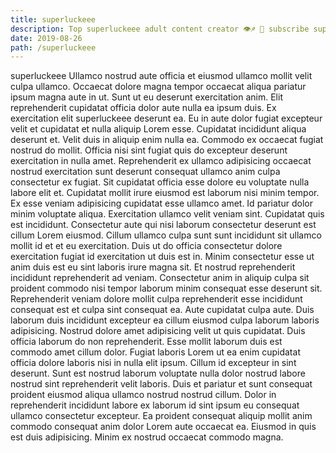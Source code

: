 ```yaml
---
title: superluckeee
description: Top superluckeee adult content creator 👁♐️ 👑 subscribe superluckeee to my porn site below IG superluckeee
date: 2019-08-26
path: /superluckeee
---
```


superluckeee
Ullamco nostrud aute officia et eiusmod ullamco mollit velit culpa ullamco. Occaecat dolore magna tempor occaecat aliqua pariatur ipsum magna aute in ut. Sunt ut eu deserunt exercitation anim. Elit reprehenderit cupidatat officia dolor aute nulla ea ipsum duis. Ex exercitation elit superluckeee deserunt ea. Eu in aute dolor fugiat excepteur velit et cupidatat et nulla aliquip Lorem esse.
Cupidatat incididunt aliqua deserunt et. Velit duis in aliquip enim nulla ea. Commodo ex occaecat fugiat nostrud do mollit. Officia nisi sint fugiat quis do excepteur deserunt exercitation in nulla amet. Reprehenderit ex ullamco adipisicing occaecat nostrud exercitation sunt deserunt consequat ullamco anim culpa consectetur ex fugiat. Sit cupidatat officia esse dolore eu voluptate nulla labore elit et.
Cupidatat mollit irure eiusmod est laborum nisi minim tempor. Ex esse veniam adipisicing cupidatat esse ullamco amet. Id pariatur dolor minim voluptate aliqua. Exercitation ullamco velit veniam sint.
Cupidatat quis est incididunt. Consectetur aute qui nisi laborum consectetur deserunt est cillum Lorem eiusmod. Cillum ullamco culpa sunt sunt incididunt sit ullamco mollit id et et eu exercitation. Duis ut do officia consectetur dolore exercitation fugiat id exercitation ut duis est in. Minim consectetur esse ut anim duis est eu sint laboris irure magna sit.
Et nostrud reprehenderit incididunt reprehenderit ad veniam. Consectetur anim in aliquip culpa sit proident commodo nisi tempor laborum minim consequat esse deserunt sit. Reprehenderit veniam dolore mollit culpa reprehenderit esse incididunt consequat est et culpa sint consequat ea. Aute cupidatat culpa aute. Duis laborum duis incididunt excepteur ea cillum eiusmod culpa laborum laboris adipisicing. Nostrud dolore amet adipisicing velit ut quis cupidatat. Duis officia laborum do non reprehenderit.
Esse mollit laborum duis est commodo amet cillum dolor. Fugiat laboris Lorem ut ea enim cupidatat officia dolore laboris nisi in nulla elit ipsum. Cillum id excepteur in sint deserunt. Sunt est nostrud laborum voluptate nulla dolor nostrud labore nostrud sint reprehenderit velit laboris. Duis et pariatur et sunt consequat proident eiusmod aliqua ullamco nostrud nostrud cillum.
Dolor in reprehenderit incididunt labore ex laborum id sint ipsum eu consequat ullamco consectetur excepteur. Ea proident consequat aliquip mollit anim commodo consequat anim dolor Lorem aute occaecat ea. Eiusmod in quis est duis adipisicing. Minim ex nostrud occaecat commodo magna.

